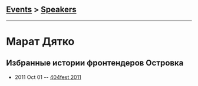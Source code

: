 ## [Events](../README.md) > [Speakers](../speakers.md)
---

# Марат Дятко

## Избранные истории фронтендеров Островка
- 2011 Oct 01 -- [404fest 2011](https://vimeo.com/32967293)    
